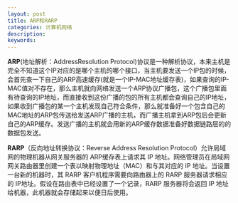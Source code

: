 ```yaml
---
layout: post
title: ARP和RARP
categories: 计算机网络
description: 
keywords: 
---
```



 
**ARP**(地址解析：AddressResolution Protocol)协议是一种解析协议，本来主机是完全不知道这个IP对应的是哪个主机的哪个接口，当主机要发送一个IP包的时候，会首先查一下自己的ARP高速缓存(就是一个IP-MAC地址缓存表)，如果查询的IP-MAC值对不存在，那么主机就向网络发送一个ARP协议广播包，这个广播包里面有待查询的IP地址，而直接收到这份广播的包的所有主机都会查询自己的IP地址，如果收到广播包的某一个主机发现自己符合条件，那么就准备好一个包含自己的MAC地址的ARP包传送给发送ARP广播的主机，而广播主机拿到ARP包后会更新自己的ARP缓存。发送广播的主机就会用新的ARP缓存数据准备好数据链路层的的数据包发送。

**RARP**（反向地址转换协议：Reverse Address Resolution Protocol）允许局域网的物理机器从网关服务器的 ARP缓存表上请求其 IP 地址。网络管理员在局域网网关路由器里创建一个表以映射物理地址（MAC）和与其对应的 IP 地址。当设置一台新的机器时，其 RARP 客户机程序需要向路由器上的 RARP 服务器请求相应的 IP地址。假设在路由表中已经设置了一个记录，RARP 服务器将会返回 IP 地址给机器，此机器就会存储起来以便日后使用。
 

